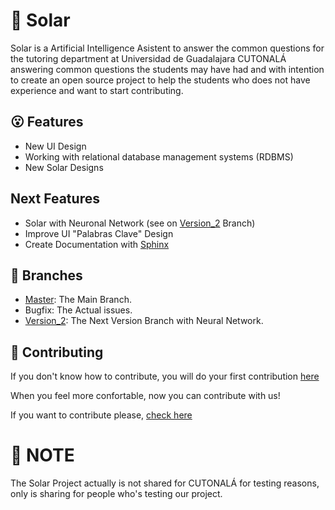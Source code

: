 # 🐸 Solar

Solar is a Artificial Intelligence Asistent to answer the common questions for the
tutoring department at Universidad de Guadalajara CUTONALÁ answering common questions the students may have had and with intention to create an open source project to help the students who does not have experience and want to start contributing.


## 😮 Features

* New UI Design
* Working with relational database management systems (RDBMS)
* New Solar Designs

## Next Features

* Solar with Neuronal Network (see on [Version_2](https://github.com/tristanhdez/soy-solar/tree/version_2) Branch)
* Improve UI "Palabras Clave" Design
* Create Documentation with [Sphinx](https://www.sphinx-doc.org/en/master/)


## 🌿 Branches

* [Master](https://github.com/tristanhdez/soy-solar/tree/master): The Main Branch.
* Bugfix: The Actual issues.
* [Version_2](https://github.com/tristanhdez/soy-solar/tree/version_2): The Next Version Branch with Neural Network.


## 💬 Contributing

If you don't know how to contribute, you will do your first contribution [here](https://github.com/firstcontributions/first-contributions)

When you feel more confortable, now you can contribute with us!

If you want to contribute please, [check here](https://github.com/tristanhdez/soy-solar/blob/master/CONTRIBUTING.md)


# 📝 NOTE

The Solar Project actually is not shared for CUTONALÁ for testing reasons, only is sharing for people who's testing our project.
